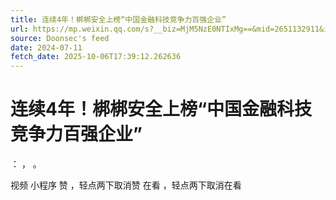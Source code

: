 ```yaml
---
title: 连续4年！梆梆安全上榜“中国金融科技竞争力百强企业”
url: https://mp.weixin.qq.com/s?__biz=MjM5NzE0NTIxMg==&mid=2651132911&idx=3&sn=587d8d1497bb80137b86b967b99fb8f8
source: Doonsec's feed
date: 2024-07-11
fetch_date: 2025-10-06T17:39:12.262636
---
```


# 连续4年！梆梆安全上榜“中国金融科技竞争力百强企业”

：
，
。

视频
小程序
赞
，轻点两下取消赞
在看
，轻点两下取消在看